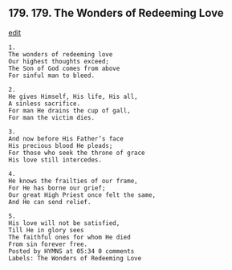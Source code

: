 
## 179.  179. The Wonders of Redeeming Love
[edit](https://docs.google.com/document/d/1tCKZn%2DVKErvT_UMt7oY_pVPzR1kbTNus/edit?mode=html)






    1.
    The wonders of redeeming love
    Our highest thoughts exceed;
    The Son of God comes from above
    For sinful man to bleed.

    2.
    He gives Himself, His life, His all,
    A sinless sacrifice.
    For man He drains the cup of gall,
    For man the victim dies.

    3.
    And now before His Father’s face
    His precious blood He pleads;
    For those who seek the throne of grace
    His love still intercedes.

    4.
    He knows the frailties of our frame,
    For He has borne our grief;
    Our great High Priest once felt the same,
    And He can send relief.

    5.
    His love will not be satisfied,
    Till He in glory sees
    The faithful ones for whom He died
    From sin forever free.
    Posted by HYMNS at 05:34 0 comments
    Labels: The Wonders of Redeeming Love
